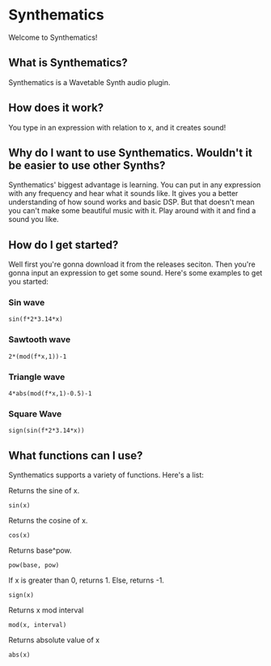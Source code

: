 # Synthematics
Welcome to Synthematics!

## What is Synthematics?
Synthematics is a Wavetable Synth audio plugin.

## How does it work?
You type in an expression with relation to x, and it creates sound!

## Why do I want to use Synthematics. Wouldn't it be easier to use other Synths?
Synthematics' biggest advantage is learning. You can put in any expression with any frequency and hear what it sounds like. It gives you a better understanding of how sound works and basic DSP. But that doesn't mean you can't make some beautiful music with it. Play around with it and find a sound you like.

## How do I get started?
Well first you're gonna download it from the releases seciton. Then you're gonna input an expression to get some sound. Here's some examples to get you started:

### Sin wave
```
sin(f*2*3.14*x)
```

### Sawtooth wave
```
2*(mod(f*x,1))-1
```

### Triangle wave
```
4*abs(mod(f*x,1)-0.5)-1
```

### Square Wave
```
sign(sin(f*2*3.14*x))
```

## What functions can I use?
Synthematics supports a variety of functions. Here's a list:

Returns the sine of x.
```
sin(x)
```

Returns the cosine of x.
```
cos(x)
```

Returns base^pow.
```
pow(base, pow)
```

If x is greater than 0, returns 1. Else, returns -1.
```
sign(x)
```

Returns x mod interval
```
mod(x, interval)
```

Returns absolute value of x
```
abs(x)
```


